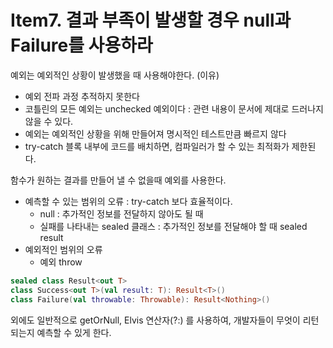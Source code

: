 # Item7. 결과 부족이 발생할 경우 null과 Failure를 사용하라

예외는 예외적인 상황이 발생했을 때 사용해야한다. (이유)

- 예외 전파 과정 추적하지 못한다
- 코틀린의 모든 예외는 unchecked 예외이다 : 관련 내용이 문서에 제대로 드러나지 않을 수 있다.
- 예외는 예외적인 상황을 위해 만들어져 명시적인 테스트만큼 빠르지 않다
- try-catch 블록 내부에 코드를 배치하면, 컴파일러가 할 수 있는 최적화가 제한된다.

함수가 원하는 결과를 만들어 낼 수 없을때 예외를 사용한다.

- 예측할 수 있는 범위의 오류 : try-catch 보다 효율적이다.
  - null : 추가적인 정보를 전달하지 않아도 될 때
  - 실패를 나타내는 sealed 클래스 : 추가적인 정보를 전달해야 할 때 sealed result
- 예외적인 범위의 오류
  - 예외 throw 

```kotlin
sealed class Result<out T>
class Success<out T>(val result: T): Result<T>()
class Failure(val throwable: Throwable): Result<Nothing>()
```

외에도 일반적으로 getOrNull, Elvis 연산자(?:) 를 사용하여, 개발자들이 무엇이 리턴되는지 예측할 수 있게 한다.

